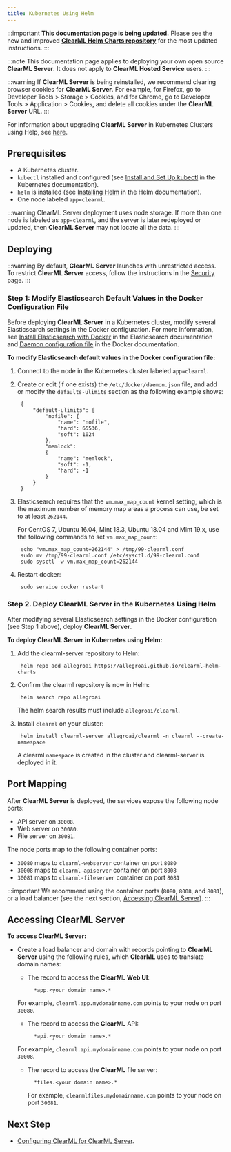 ```yaml
---
title: Kubernetes Using Helm
---
```


:::important
**This documentation page is being updated.** Please see the new and improved **[ClearML Helm Charts repository](https://github.com/allegroai/clearml-helm-charts)**
for the most updated instructions. 
::: 

:::note
This documentation page applies to deploying your own open source **ClearML Server**. It does not apply to **ClearML Hosted Service** users.
:::

:::warning
If **ClearML Server** is being reinstalled, we recommend clearing browser cookies for **ClearML Server**. For example, 
for Firefox, go to Developer Tools > Storage > Cookies, and for Chrome, go to Developer Tools > Application > Cookies,
and delete all cookies under the **ClearML Server** URL.
:::

For information about upgrading **ClearML Server** in Kubernetes Clusters using Help, see [here](upgrade_server_kubernetes_helm.md).

## Prerequisites

* A Kubernetes cluster.
* `kubectl` installed and configured (see [Install and Set Up kubectl](https://kubernetes.io/docs/tasks/tools/install-kubectl/) in the Kubernetes documentation).
* `helm` is installed (see [Installing Helm](https://helm.sh/docs/using_helm.html#installing-helm) in the Helm documentation).
* One node labeled `app=clearml`.

:::warning
ClearML Server deployment uses node storage. If more than one node is labeled as ``app=clearml``, and the server is later 
redeployed or updated, then **ClearML Server**  may not locate all the data.
:::

## Deploying

:::warning
By default, **ClearML Server** launches with unrestricted access. To restrict **ClearML Server** access, follow the 
instructions in the [Security](clearml_server_security.md) page.
:::


### Step 1: Modify Elasticsearch Default Values in the Docker Configuration File

Before deploying **ClearML Server** in a Kubernetes cluster, modify several Elasticsearch settings in the Docker configuration. 
For more information, see [Install Elasticsearch with Docker](https://www.elastic.co/guide/en/elasticsearch/reference/master/docker.html#_notes_for_production_use_and_defaults) 
in the Elasticsearch documentation and [Daemon configuration file](https://docs.docker.com/config/daemon/) in the Docker documentation.

**To modify Elasticsearch default values in the Docker configuration file:**

1. Connect to the node in the Kubernetes cluster labeled `app=clearml`.
1. Create or edit (if one exists) the `/etc/docker/daemon.json` file, and add or modify the `defaults-ulimits` section as 
   the following example shows:

        {
            "default-ulimits": {
                "nofile": {
                    "name": "nofile",
                    "hard": 65536,
                    "soft": 1024
                },
                "memlock":
                {
                    "name": "memlock",
                    "soft": -1,
                    "hard": -1
                }
            }
        }

1. Elasticsearch requires that the `vm.max_map_count` kernel setting, which is the maximum number of memory map areas a 
   process can use, be set to at least `262144`.

    For CentOS 7, Ubuntu 16.04, Mint 18.3, Ubuntu 18.04 and Mint 19.x, use the following commands to set `vm.max_map_count`:

        echo "vm.max_map_count=262144" > /tmp/99-clearml.conf
        sudo mv /tmp/99-clearml.conf /etc/sysctl.d/99-clearml.conf
        sudo sysctl -w vm.max_map_count=262144

1. Restart docker:

        sudo service docker restart

### Step 2. Deploy ClearML Server in the Kubernetes Using Helm

After modifying several Elasticsearch settings in the Docker configuration (see Step 1 above), deploy **ClearML Server**.

**To deploy ClearML Server in Kubernetes using Helm:**

1. Add the clearml-server repository to Helm:

        helm repo add allegroai https://allegroai.github.io/clearml-helm-charts

1. Confirm the clearml repository is now in Helm:
    
        helm search repo allegroai

    The helm search results must include `allegroai/clearml`.
    
1. Install `clearml` on your cluster:
    
        helm install clearml-server allegroai/clearml -n clearml --create-namespace

    A clearml `namespace` is created in the cluster and clearml-server is deployed in it.

## Port Mapping

After **ClearML Server** is deployed, the services expose the following node ports:

* API server on `30008`.
* Web server on `30080`.
* File server on `30081`.

The node ports map to the following  container ports:

* `30080` maps to `clearml-webserver` container on port `8080`
* `30008` maps to `clearml-apiserver` container on port `8008`
* `30081` maps to `clearml-fileserver` container on port `8081`

:::important
We recommend using the container ports (``8080``, ``8008``, and ``8081``), or a load balancer (see the next section, [Accessing ClearML Server](#accessing-clearml-server)).
:::

## Accessing ClearML Server 

**To access ClearML Server:**

* Create a load balancer and domain with records pointing to **ClearML Server** using the following rules, which **ClearML** 
  uses to translate domain names:

    * The record to access the **ClearML Web UI**:

            *app.<your domain name>.* 

    For example, `clearml.app.mydomainname.com` points to your node on port `30080`.
    
    * The record to access the **ClearML** API:

            *api.<your domain name>.* 

    For example, `clearml.api.mydomainname.com` points to your node on port `30008`.
    
    * The record to access the **ClearML** file server:

            *files.<your domain name>.*

        For example, `clearmlfiles.mydomainname.com` points to your node on port `30081`.

    
## Next Step

* [Configuring ClearML for ClearML Server](clearml_config_for_clearml_server.md).
